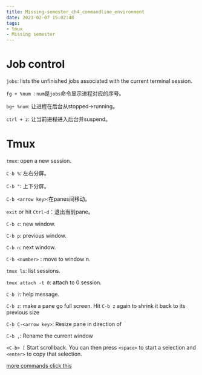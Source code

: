 ```yaml
---
title: Missing-semester_ch4_commandline_environment
date: 2023-02-07 15:02:48
tags:
- tmux
- Missing semester
---
```


# Job control

`jobs`: lists the unfinished jobs associated with the current terminal session.

`fg + %num `: `num`是`jobs`命令显示进程对应的序号。

`bg+ %num`: 让进程在后台从stopped->running。

`ctrl + z`: 让当前进程进入后台并suspend。

# Tmux

`tmux`: open a new session.

`C-b %`: 左右分屏。

`C-b "`: 上下分屏。

`C-b <arrow key>`:在panes间移动。

`exit` or hit `Ctrl-d`：退出当前pane。

`C-b c`: new window.

`C-b p`: previous window.

`C-b n`: next window.

`C-b <number>` : move to window n.

`tmux ls`: list sessions.

`tmux attach -t 0`: attach to 0 session.

`C-b ?`: help message.

`C-b z`: make a pane go full screen. Hit `C-b z` again to shrink it back to its previous size

`C-b C-<arrow key>`: Resize pane in direction of <arrow key>

`C-b ,`: Rename the current window

`<C-b> [` Start scrollback. You can then press `<space>` to start a selection and `<enter>` to copy that selection.

[more commands click this](https://missing.csail.mit.edu/2020/command-line/)
